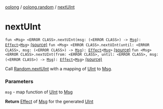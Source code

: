 [oolong](../index.md) / [oolong.random](index.md) / [nextUInt](./next-u-int.md)

# nextUInt

`fun <Msg> <ERROR CLASS>.nextUInt(msg: (<ERROR CLASS>) -> `[`Msg`](next-u-int.md#Msg)`): `[`Effect`](../oolong/-effect.md)`<`[`Msg`](next-u-int.md#Msg)`>` [(source)](https://github.com/oolong-kt/oolong/tree/master/oolong/src/commonMain/kotlin/oolong/random/util.kt#L196)
`fun <Msg> <ERROR CLASS>.nextUInt(until: <ERROR CLASS>, msg: (<ERROR CLASS>) -> `[`Msg`](next-u-int.md#Msg)`): `[`Effect`](../oolong/-effect.md)`<`[`Msg`](next-u-int.md#Msg)`>` [(source)](https://github.com/oolong-kt/oolong/tree/master/oolong/src/commonMain/kotlin/oolong/random/util.kt#L206)
`fun <Msg> <ERROR CLASS>.nextUInt(from: <ERROR CLASS>, until: <ERROR CLASS>, msg: (<ERROR CLASS>) -> `[`Msg`](next-u-int.md#Msg)`): `[`Effect`](../oolong/-effect.md)`<`[`Msg`](next-u-int.md#Msg)`>` [(source)](https://github.com/oolong-kt/oolong/tree/master/oolong/src/commonMain/kotlin/oolong/random/util.kt#L216)

Call [Random.nextUInt](#) with a mapping of [UInt](#) to [Msg](next-u-int.md#Msg).

### Parameters

`msg` - map function of [UInt](#) to [Msg](next-u-int.md#Msg)

**Return**
[Effect](../oolong/-effect.md) of [Msg](next-u-int.md#Msg) for the generated [UInt](#)

